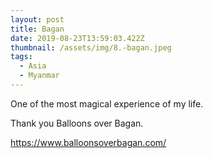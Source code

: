 ```yaml
---
layout: post
title: Bagan
date: 2019-08-23T13:59:03.422Z
thumbnail: /assets/img/8.-bagan.jpeg
tags:
  - Asia
  - Myanmar
---
```

One of the most magical experience of my life.

Thank you Balloons over Bagan.

<https://www.balloonsoverbagan.com/>
